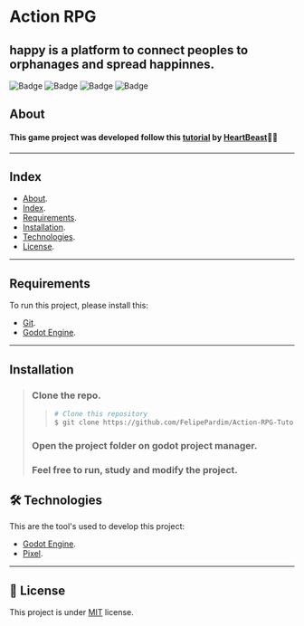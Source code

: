 # Action RPG

## happy is a platform to connect peoples to orphanages and spread happinnes.

![Badge](https://img.shields.io/github/license/FelipePardim/Action-RPG-Tutorial-Godot-Engine)
![Badge](https://img.shields.io/github/stars/FelipePardim/Action-RPG-Tutorial-Godot-Engine)
![Badge](https://img.shields.io/github/forks/FelipePardim/Action-RPG-Tutorial-Godot-Engine)
![Badge](https://img.shields.io/github/issues/FelipePardim/Action-RPG-Tutorial-Godot-Engine)

## About
#### This game project was developed follow this [tutorial](https://www.youtube.com/playlist?list=PL9FzW-m48fn2SlrW0KoLT4n5egNdX-W9a) by [HeartBeast](https://www.youtube.com/c/uheartbeast)👻💜
 
---

## Index
- [About](#about).
- [Index](#index).
- [Requirements](#requirements).
- [Installation](#installation).
- [Technologies](#technologies).
- [License](#license).

---

## Requirements

To run this project, please install this:

- [Git](https://git-scm.com).
- [Godot Engine](https://godotengine.org/).
---

## Installation
> ### Clone the repo.
>>   ```bash
>>  # Clone this repository
>>  $ git clone https://github.com/FelipePardim/Action-RPG-Tutorial-Godot-Engine.git
>>   ```
> ### Open the project folder on godot project manager.
>
> ### Feel free to run, study and modify the project.

<h2 id="technologies">
    🛠 Technologies
</h2>

This are the tool's used to develop this project:

- [Godot Engine](https://godotengine.org/).
- [Pixel](https://www.pixilart.com/).
---

<h2 id="license">
    📝 License 
</h2>

This project is under [MIT](https://github.com/FelipePardim/Action-RPG-Tutorial-Godot-Engine/LICENSE.md) license.